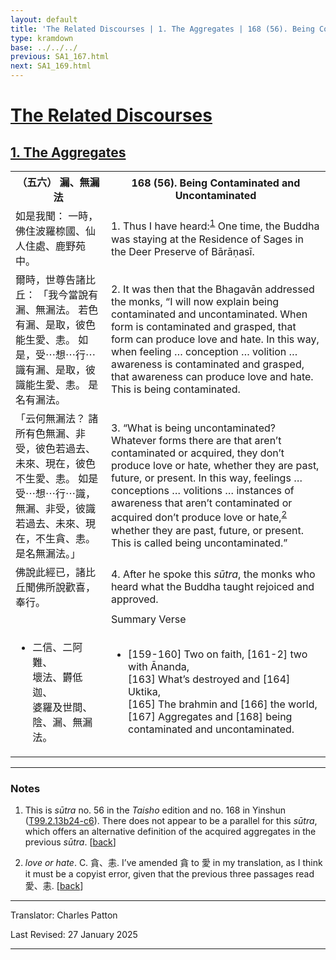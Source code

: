 ```yaml
---
layout: default
title: 'The Related Discourses | 1. The Aggregates | 168 (56). Being Contaminated and Uncontaminated'
type: kramdown
base: ../../../
previous: SA1_167.html
next: SA1_169.html
---
```


<h1><a href='../index.html'>The Related Discourses</a></h1>
<h2><a href='index.html'>1. The Aggregates</a></h2>

<table class="trans">
  <th class='ch'>（五六） 漏、無漏法</th>
  <th class='en'>168 (56). Being Contaminated and Uncontaminated</th>
  <tr>
    <td class='ch' title='t99.2.13b24'>如是我聞： 一時，佛住波羅㮈國、仙人住處、鹿野苑中。</td>
    <td id='p1'>1. Thus I have heard:<sup id="ref1"><a href="#n1">1</a></sup> One time, the Buddha was staying at the Residence of Sages in the Deer Preserve of Bārāṇasī.</td>
  </tr>
  <tr>
    <td class='ch' title='t99.2.13b25'>爾時，世尊告諸比丘： 「我今當說有漏、無漏法。 若色有漏、是取，彼色能生愛、恚。 如是，受⋯想⋯行⋯識有漏、是取，彼識能生愛、恚。 是名有漏法。</td>
    <td id='p2'>2. It was then that the Bhagavān addressed the monks, “I will now explain being contaminated and uncontaminated. When form is contaminated and grasped, that form can produce love and hate. In this way, when feeling … conception … volition …  awareness is contaminated and grasped, that awareness can produce love and hate. This is being contaminated.</td>
  </tr>
  <tr>
    <td class='ch' title='t99.2.13b28'>「云何無漏法？ 諸所有色無漏、非受，彼色若過去、未來、現在，彼色不生愛、恚。 如是受⋯想⋯行⋯識，無漏、非受，彼識若過去、未來、現在，不生貪、恚。 是名無漏法。」</td>
    <td id='p3'>3. “What is being uncontaminated? Whatever forms there are that aren’t contaminated or acquired, they don’t produce love or hate, whether they are past, future, or present. In this way, feelings … conceptions … volitions … instances of awareness that aren’t contaminated or acquired don’t produce love or hate,<sup id="ref2"><a href="#n2">2</a></sup> whether they are past, future, or present. This is called being uncontaminated.”</td>
  </tr>
  <tr>
    <td class='ch' title='t99.2.13c3'>佛說此經已，諸比丘聞佛所說歡喜，奉行。</td>
    <td id='p4'>4. After he spoke this <em>sūtra</em>, the monks who heard what the Buddha taught rejoiced and approved.</td>
  </tr>
<tr>
  <td class='ch' title='t99.2.13c5'></td>
  <td class='subheading'>Summary Verse</td>
</tr>
<tr>
  <td title='t99.2.13c5'><ul class='verse'>
    <li class='ch'>二信、二阿難、<br/>
    壞法、欝低迦、<br/>
    婆羅及世間、<br/>
    陰、漏、無漏法。</li>
  </ul></td>
  <td><ul class='verse'>
    <li>[159-160] Two on faith, [161-2] two with Ānanda,<br/>
    [163] What’s destroyed and [164] Uktika,<br/>
    [165] The brahmin and [166] the world,<br/>
    [167] Aggregates and [168] being contaminated and uncontaminated.</li>
  </ul></td>
</tr>
</table>

<hr/>

<h3 id="notes">Notes</h3>

<ol class="notes-list">
<li id="n1"><p>This is <em>sūtra</em> no. 56 in the <cite>Taisho</cite> edition and no. 168 in Yinshun (<a href="https://cbetaonline.dila.edu.tw/zh/T02n0099_p0013b24" target="_blank">T99.2.13b24-c6</a>). There does not appear to be a parallel for this <em>sūtra</em>, which offers an alternative definition of the acquired aggregates in the previous <em>sūtra</em>. [<a href="#ref1">back</a>]</p></li>
<li id="n2"><p><em>love or hate</em>. C. 貪、恚. I’ve amended 貪 to 愛 in my translation, as I think it must be a copyist error, given that the previous three passages read 愛、恚. [<a href="#ref2">back</a>]</p></li>
</ol>
<hr/>

<p class="translator">Translator: Charles Patton</p>
<p class='revised'>Last Revised: 27 January 2025</p>

<hr/>